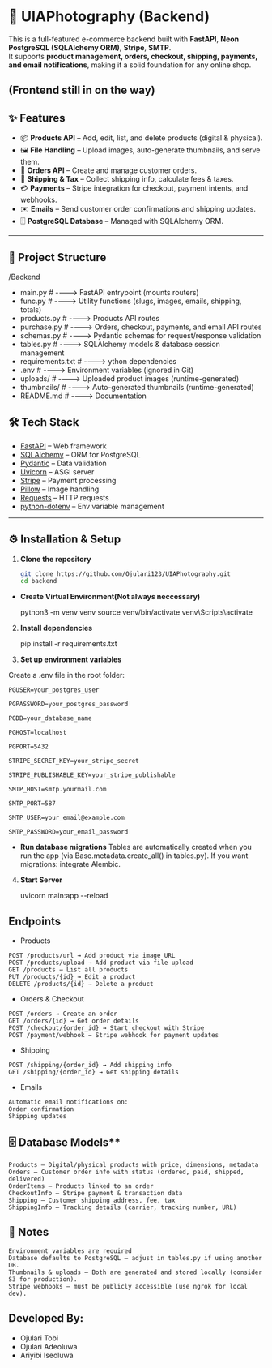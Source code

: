 # 🛒 UIAPhotography (Backend)

This is a full-featured e-commerce backend built with **FastAPI**, **Neon PostgreSQL (SQLAlchemy ORM)**, **Stripe**, **SMTP**.  
It supports **product management, orders, checkout, shipping, payments, and email notifications**, making it a solid foundation for any online shop.

(Frontend still in on the way)
---

## ✨ Features

- 📦 **Products API** – Add, edit, list, and delete products (digital & physical).  
- 🖼 **File Handling** – Upload images, auto-generate thumbnails, and serve them.  
- 🛒 **Orders API** – Create and manage customer orders.  
- 🚚 **Shipping & Tax** – Collect shipping info, calculate fees & taxes.  
- 💳 **Payments** – Stripe integration for checkout, payment intents, and webhooks.  
- ✉️ **Emails** – Send customer order confirmations and shipping updates.  
- 🗄 **PostgreSQL Database** – Managed with SQLAlchemy ORM.  

---

## 📂 Project Structure

/Backend

- main.py # ----> FastAPI entrypoint (mounts routers)
- func.py # ----> Utility functions (slugs, images, emails, shipping, totals)
- products.py # ----> Products API routes
- purchase.py # ----> Orders, checkout, payments, and email API routes
- schemas.py # ----> Pydantic schemas for request/response validation
- tables.py # ----> SQLAlchemy models & database session management
- requirements.txt # ----> ython dependencies
- .env # ----> Environment variables (ignored in Git)
- uploads/ # ----> Uploaded product images (runtime-generated)
- thumbnails/ # ----> Auto-generated thumbnails (runtime-generated)
- README.md # ----> Documentation

## 🛠️ Tech Stack

- [FastAPI](https://fastapi.tiangolo.com/) – Web framework  
- [SQLAlchemy](https://www.sqlalchemy.org/) – ORM for PostgreSQL  
- [Pydantic](https://docs.pydantic.dev/) – Data validation  
- [Uvicorn](https://www.uvicorn.org/) – ASGI server  
- [Stripe](https://stripe.com/docs/api) – Payment processing  
- [Pillow](https://python-pillow.org/) – Image handling  
- [Requests](https://docs.python-requests.org/) – HTTP requests  
- [python-dotenv](https://pypi.org/project/python-dotenv/) – Env variable management  

---
## ⚙️ Installation & Setup

1. **Clone the repository**

   ```bash
   git clone https://github.com/Ojulari123/UIAPhotography.git
   cd backend

- **Create Virtual Environment(Not always neccessary)**
    
    python3 -m venv venv
    source venv/bin/activate 
    venv\Scripts\activate     

2. **Install dependencies**

   pip install -r requirements.txt

3. **Set up environment variables**
  
  Create a .env file in the root folder:

    PGUSER=your_postgres_user

    PGPASSWORD=your_postgres_password

    PGDB=your_database_name

    PGHOST=localhost

    PGPORT=5432

    STRIPE_SECRET_KEY=your_stripe_secret

    STRIPE_PUBLISHABLE_KEY=your_stripe_publishable

    SMTP_HOST=smtp.yourmail.com

    SMTP_PORT=587

    SMTP_USER=your_email@example.com

    SMTP_PASSWORD=your_email_password

- **Run database migrations**
    Tables are automatically created when you run the app (via Base.metadata.create_all() in tables.py). If you want migrations: integrate Alembic.

4. **Start Server**

    uvicorn main:app --reload

## Endpoints

  -  Products

    POST /products/url → Add product via image URL
    POST /products/upload → Add product via file upload
    GET /products → List all products
    PUT /products/{id} → Edit a product
    DELETE /products/{id} → Delete a product

  -  Orders & Checkout

    POST /orders → Create an order
    GET /orders/{id} → Get order details
    POST /checkout/{order_id} → Start checkout with Stripe
    POST /payment/webhook → Stripe webhook for payment updates

  -  Shipping

    POST /shipping/{order_id} → Add shipping info
    GET /shipping/{order_id} → Get shipping details

  -  Emails

    Automatic email notifications on: 
    Order confirmation
    Shipping updates

## 🗄️ Database Models**

    Products – Digital/physical products with price, dimensions, metadata
    Orders – Customer order info with status (ordered, paid, shipped, delivered)
    OrderItems – Products linked to an order
    CheckoutInfo – Stripe payment & transaction data
    Shipping – Customer shipping address, fee, tax
    ShippingInfo – Tracking details (carrier, tracking number, URL)

## 📌 Notes

    Environment variables are required
    Database defaults to PostgreSQL – adjust in tables.py if using another DB.
    Thumbnails & uploads – Both are generated and stored locally (consider S3 for production).
    Stripe webhooks – must be publicly accessible (use ngrok for local dev).

## Developed By:

- Ojulari Tobi
- Ojulari Adeoluwa
- Ariyibi Iseoluwa
